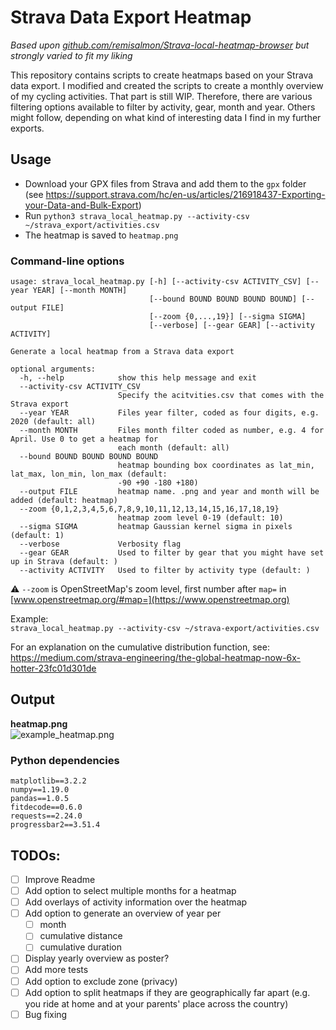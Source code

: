# Strava Data Export Heatmap
_Based upon [github.com/remisalmon/Strava-local-heatmap-browser](https://github.com/remisalmon/Strava-local-heatmap) but strongly varied to fit my liking_

This repository contains scripts to create heatmaps based on your Strava data export.
I modified and created the scripts to create a monthly overview of my cycling activities.
That part is still WIP. 
Therefore, there are various filtering options available to filter by activity, gear, month and year.
Others might follow, depending on what kind of interesting data I find in my further exports.

## Usage

* Download your GPX files from Strava and add them to the `gpx` folder  
(see https://support.strava.com/hc/en-us/articles/216918437-Exporting-your-Data-and-Bulk-Export)
* Run `python3 strava_local_heatmap.py --activity-csv ~/strava_export/activities.csv`
* The heatmap is saved to `heatmap.png`

### Command-line options

```
usage: strava_local_heatmap.py [-h] [--activity-csv ACTIVITY_CSV] [--year YEAR] [--month MONTH]
                               [--bound BOUND BOUND BOUND BOUND] [--output FILE]
                               [--zoom {0,...,19}] [--sigma SIGMA]
                               [--verbose] [--gear GEAR] [--activity ACTIVITY]

Generate a local heatmap from a Strava data export

optional arguments:
  -h, --help            show this help message and exit
  --activity-csv ACTIVITY_CSV
                        Specify the acitvities.csv that comes with the Strava export
  --year YEAR           Files year filter, coded as four digits, e.g. 2020 (default: all)
  --month MONTH         Files month filter coded as number, e.g. 4 for April. Use 0 to get a heatmap for
                        each month (default: all)
  --bound BOUND BOUND BOUND BOUND
                        heatmap bounding box coordinates as lat_min, lat_max, lon_min, lon_max (default:
                        -90 +90 -180 +180)
  --output FILE         heatmap name. .png and year and month will be added (default: heatmap)
  --zoom {0,1,2,3,4,5,6,7,8,9,10,11,12,13,14,15,16,17,18,19}
                        heatmap zoom level 0-19 (default: 10)
  --sigma SIGMA         heatmap Gaussian kernel sigma in pixels (default: 1)
  --verbose             Verbosity flag
  --gear GEAR           Used to filter by gear that you might have set up in Strava (default: )
  --activity ACTIVITY   Used to filter by activity type (default: )
```

 :warning: `--zoom` is OpenStreetMap's zoom level, first number after `map=` in [www.openstreetmap.org/#map=](https://www.openstreetmap.org)

Example:  
`strava_local_heatmap.py --activity-csv ~/strava-export/activities.csv`

For an explanation on the cumulative distribution function, see:  
https://medium.com/strava-engineering/the-global-heatmap-now-6x-hotter-23fc01d301de

## Output

**heatmap.png**  
![example_heatmap.png](example_heatmap.png)

### Python dependencies

```
matplotlib==3.2.2
numpy==1.19.0
pandas==1.0.5
fitdecode==0.6.0
requests==2.24.0
progressbar2==3.51.4
```

## TODOs:

- [ ] Improve Readme
- [ ] Add option to select multiple months for a heatmap
- [ ] Add overlays of activity information over the heatmap
- [ ] Add option to generate an overview of year per
    - [ ] month
    - [ ] cumulative distance
    - [ ] cumulative duration
- [ ] Display yearly overview as poster?
- [ ] Add more tests
- [ ] Add option to exclude zone (privacy)
- [ ] Add option to split heatmaps if they are geographically far apart (e.g. you ride at home and at your parents' place across the country)
- [ ] Bug fixing
